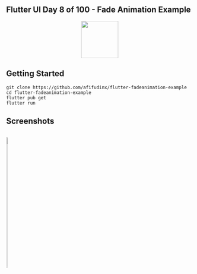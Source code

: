 ## Flutter UI Day 8 of 100 - Fade Animation Example
<p align="center">
  <img src="https://avatars.githubusercontent.com/u/94339143?v=4" width=100/>
</p>

## Getting Started

```
git clone https://github.com/afifudinx/flutter-fadeanimation-example
cd flutter-fadeanimation-example
flutter pub get
flutter run
```

## Screenshots
<p style="float: left;">
  <img src="https://github.com/afifudinx/Flutter-Example/tree/main/Old/flutter-fadeanimation-example/blob/main/screenshots/1.png" width="30%"/>
</p>
